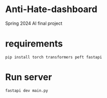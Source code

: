 # Anti-Hate-dashboard
Spring 2024 AI final project

# requirements
```
pip install torch transformers peft fastapi
```

# Run server
```
fastapi dev main.py
```
